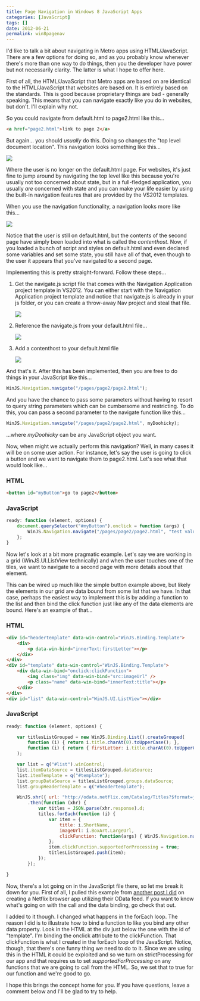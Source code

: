 ```yaml
---
title: Page Navigation in Windows 8 JavaScript Apps
categories: [JavaScript]
tags: []
date: 2012-06-21
permalink: win8pagenav
---
```


I&#39;d like to talk a bit about navigating in Metro apps using HTML/JavaScript. There are a few options for doing so, and as you probably know whenever there&#39;s more than one way to do things, then you the developer have power but not necessarily clarity.  The latter is what I hope to offer here.

First of all, the HTML/JavaScript that Metro apps are based on are identical to the HTML/JavaScript that websites are based on. It is entirely based on the standards. This is good because proprietary things are bad - generally speaking. This means that you can navigate exactly like you do in websites, but don&#39;t. I&#39;ll explain why not.

So you could navigate from default.html to page2.html like this...

``` html
<a href="page2.html">link to page 2</a>
```

But again... you should _usually_ do this. Doing so changes the "top level document location". This navigation looks something like this...

![](/files/win8pagenav_01.png)

Where the user is no longer on the default.html page. For websites, it&#39;s just fine to jump around by navigating the top level like this because you&#39;re usually not too concerned about state, but in a full-fledged application, you usually _are_ concerned with state and you can make your life easier by using the built-in navigation features that are provided by the VS2012 templates.

When you use the navigation functionality, a navigation looks more like this...

![](/files/win8pagenav_02.png)

Notice that the user is still on default.html, but the contents of the second page have simply been loaded into what is called the _contenthost_. Now, if you loaded a bunch of script and styles on default.html and even declared some variables and set some state, you still have all of that, even though to the user it appears that you&#39;ve navigated to a second page.

Implementing this is pretty straight-forward. Follow these steps...

1.  Get the navigate.js script file that comes with the Navigation Application project template in VS2012\. You can either start with the Navigation Application project template and notice that navigate.js is already in your js folder, or you can create a throw-away Nav project and steal that file.

    ![](/files/win8pagenav_03.png)
2.  Reference the navigate.js from your default.html file...

    ![](/files/win8pagenav_04.png)
3.  Add a contenthost to your default.html file

    ![](/files/win8pagenav_05.png)

And that&#39;s it. After this has been implemented, then you are free to do things in your JavaScript like this...

``` js
WinJS.Navigation.navigate("/pages/page2/page2.html");
```

And you have the chance to pass some parameters without having to resort to query string parameters which can be cumbersome and restricting. To do this, you can pass a second parameter to the navigate function like this...

``` js
WinJS.Navigation.navigate("/pages/page2/page2.html", myDoohicky);
```

...where _myDoohicky_ can be any JavaScript object you want.

Now, when might we actually perform this navigation? Well, in many cases it will be on some user action. For instance, let&#39;s say the user is going to click a button and we want to navigate them to page2.html. Let&#39;s see what that would look like...

### **HTML**

``` html
<button id="myButton">go to page2</button>
```

### **JavaScript**

``` js
ready: function (element, options) {
    document.querySelector("#myButton").onclick = function (args) {
        WinJS.Navigation.navigate("/pages/page2/page2.html", "test value");
    };
}
```

Now let&#39;s look at a bit more pragmatic example. Let&#39;s say we are working in a grid (WinJS.UI.ListView technically) and when the user touches one of the tiles, we want to navigate to a second page with more details about that element.

This can be wired up much like the simple button example above, but likely the elements in our grid are data bound from some list that we have. In that case, perhaps the easiest way to implement this is by adding a function to the list and then bind the click function just like any of the data elements are bound. Here&#39;s an example of that...

### **HTML**

``` html
<div id="headertemplate" data-win-control="WinJS.Binding.Template">
    <div>
        <p data-win-bind="innerText:firstLetter"></p>
    </div>
</div>
<div id="template" data-win-control="WinJS.Binding.Template">
    <div data-win-bind="onclick:clickFunction">
        <img class="img" data-win-bind="src:imageUrl" />
        <p class="name" data-win-bind="innerText:title"></p>
    </div>
</div>
<div id="list" data-win-control="WinJS.UI.ListView"></div>
```

### **JavaScript**

``` js
ready: function (element, options) {

    var titlesListGrouped = new WinJS.Binding.List().createGrouped(
        function (i) { return i.title.charAt(0).toUpperCase(); },
        function (i) { return { firstLetter: i.title.charAt(0).toUpperCase() }; }
    );

    var list = q("#list").winControl;
    list.itemDataSource = titlesListGrouped.dataSource;
    list.itemTemplate = q("#template");
    list.groupDataSource = titlesListGrouped.groups.dataSource;
    list.groupHeaderTemplate = q("#headertemplate");

    WinJS.xhr({ url: "http://odata.netflix.com/Catalog/Titles?$format=json&amp;$top=200" })
        .then(function (xhr) {
            var titles = JSON.parse(xhr.response).d;
            titles.forEach(function (i) {
                var item = {
                    title: i.ShortName,
                    imageUrl: i.BoxArt.LargeUrl,
                    clickFunction: function(args) { WinJS.Navigation.navigate("/pages/page2/page2.html", item); }
                };
                item.clickFunction.supportedForProcessing = true;
                titlesListGrouped.push(item);
            });
        });

}
```

Now, there&#39;s a lot going on in the JavaScript file there, so let me break it down for you. First of all, I pulled this example from [another post I did](/netflixstage1) on creating a Netflix browser app utilizing their OData feed. If you want to know what&#39;s going on with the call and the data binding, go check that out.

I added to it though. I changed what happens in the forEach loop. The reason I did is to illustrate how to bind a function to like you bind any other data property. Look in the HTML at the div just below the one with the id of "template". I&#39;m binding the onclick attribute to the clickFunction. That clickFunction is what I created in the forEach loop of the JavaScript. Notice, though, that there&#39;s one funny thing we need to do to it. Since we are using this in the HTML it could be exploited and so we turn on strictProcessing for our app and that requires us to set _supportedForProcessing_ on any functions that we are going to call from the HTML. So, we set that to true for our function and we&#39;re good to go.

I hope this brings the concept home for you. If you have questions, leave a comment below and I&#39;ll be glad to try to help.